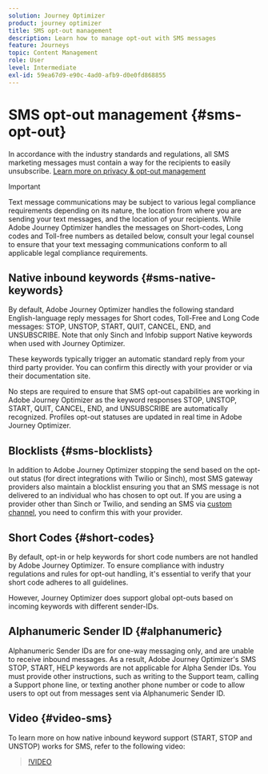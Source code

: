 ```yaml
---
solution: Journey Optimizer
product: journey optimizer
title: SMS opt-out management
description: Learn how to manage opt-out with SMS messages
feature: Journeys
topic: Content Management
role: User
level: Intermediate
exl-id: 59ea67d9-e90c-4ad0-afb9-d0e0fd868855
---
```

# SMS opt-out management {#sms-opt-out}

In accordance with the industry standards and regulations, all SMS marketing messages must contain a way for the recipients to easily unsubscribe. [Learn more on privacy & opt-out management](../privacy/opt-out.md)

>[!IMPORTANT]
>
>Text message communications may be subject to various legal compliance requirements depending on its nature, the location from where you are sending your text messages, and the location of your recipients. While Adobe Journey Optimizer handles the messages on Short-codes, Long codes and Toll-free numbers as detailed below, consult your legal counsel to ensure that your text messaging communications conform to all applicable legal compliance requirements.
>

## Native inbound keywords {#sms-native-keywords}

By default, Adobe Journey Optimizer handles the following standard English-language reply messages for Short codes, Toll-Free and Long Code messages: STOP, UNSTOP, START, QUIT, CANCEL, END, and UNSUBSCRIBE. Note that only Sinch and Infobip support Native keywords when used with Journey Optimizer.
 
These keywords typically trigger an automatic standard reply from your third party provider. You can confirm this directly with your provider or via their documentation site.

No steps are required to ensure that SMS opt-out capabilities are working in Adobe Journey Optimizer as the keyword responses STOP, UNSTOP, START, QUIT, CANCEL, END, and UNSUBSCRIBE are automatically recognized. Profiles opt-out statuses are updated in real time in Adobe Journey Optimizer.


## Blocklists {#sms-blocklists}

In addition to Adobe Journey Optimizer stopping the send based on the opt-out status (for direct integrations with Twilio or Sinch), most SMS gateway providers also maintain a blocklist ensuring you that an SMS message is not delivered to an individual who has chosen to opt out. If you are using a provider other than Sinch or Twilio, and sending an SMS via [custom channel](../building-journeys/using-custom-actions.md), you need to confirm this with your provider. 


## Short Codes {#short-codes}

By default, opt-in or help keywords for short code numbers are not handled by Adobe Journey Optimizer. To ensure compliance with industry regulations and rules for opt-out handling, it's essential to verify that your short code adheres to all guidelines. 

However, Journey Optimizer does support global opt-outs based on incoming keywords with different sender-IDs.

## Alphanumeric Sender ID {#alphanumeric}

Alphanumeric Sender IDs are for one-way messaging only, and are unable to receive inbound messages. As a result, Adobe Journey Optimizer's SMS STOP, START, HELP keywords are not applicable for Alpha Sender IDs. You must provide other instructions, such as writing to the Support team, calling a Support phone line, or texting another phone number or code to allow users to opt out from messages sent via Alphanumeric Sender ID.

## Video {#video-sms}

To learn more on how native inbound keyword support (START, STOP and UNSTOP) works for SMS, refer to the following video:

>[!VIDEO](https://video.tv.adobe.com/v/344026?quality=12)
